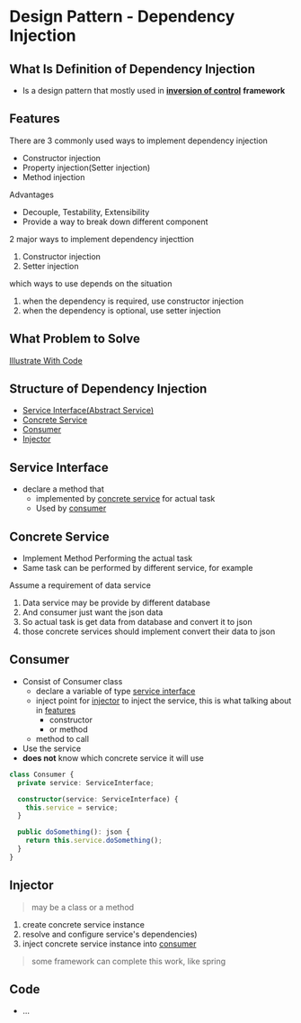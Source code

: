 # Design Pattern - Dependency Injection

## What Is Definition of Dependency Injection

- Is a design pattern that mostly used in [**inversion of control**]() **framework**

## Features

There are 3 commonly used ways to implement dependency injection

- Constructor injection
- Property injection(Setter injection)
- Method injection

Advantages

- Decouple, Testability, Extensibility
- Provide a way to break down different component

2 major ways to implement dependency injecttion

1. Constructor injection
2. Setter injection

which ways to use depends on the situation

1. when the dependency is required, use constructor injection
2. when the dependency is optional, use setter injection

## What Problem to Solve

[Illustrate With Code](design-pattern-dependency-injection-code.md)

## Structure of Dependency Injection

- [Service Interface(Abstract Service)](#service-interface)
- [Concrete Service](#concrete-service)
- [Consumer](#consumer)
- [Injector](#Injector)

## Service Interface

- declare a method that
  - implemented by [concrete service](#concrete-service) for actual task
  - Used by [consumer](#consumer)

## Concrete Service

- Implement Method Performing the actual task
- Same task can be performed by different service, for example

Assume a requirement of data service

1. Data service may be provide by different database
2. And consumer just want the json data
3. So actual task is get data from database and convert it to json
4. those concrete services should implement convert their data to json

## Consumer

- Consist of Consumer class
  - declare a variable of type [service interface](#service-interface)
  - inject point for [injector](#injector) to inject the service, this is what talking about in [features](#features)
    - constructor
    - or method
  - method to call
- Use the service
- **does not** know which concrete service it will use

```ts
class Consumer {
  private service: ServiceInterface;

  constructor(service: ServiceInterface) {
    this.service = service;
  }

  public doSomething(): json {
    return this.service.doSomething();
  }
}
```

## Injector

> may be a class or a method

1. create concrete service instance
2. resolve and configure service's dependencies)
3. inject concrete service instance into [consumer](#consumer)

> some framework can complete this work, like spring

## Code

- ...
